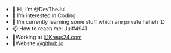 - 👋 Hi, I’m @DevTheJul
- 👀 I’m interested in Coding
- 🌱 I’m currently learning some stuff which are private heheh :D
- 📫 How to reach me: Jul#4941
- 🐸Working at [@Kreus24.com](https://Kresu24.com)
- 🙉Website [@github.io](https://devthejul.github.io)

<!---
DevTheJul/DevTheJul is a ✨ special ✨ repository because its `README.md` (this file) appears on your GitHub profile.
You can click the Preview link to take a look at your changes.
--->
